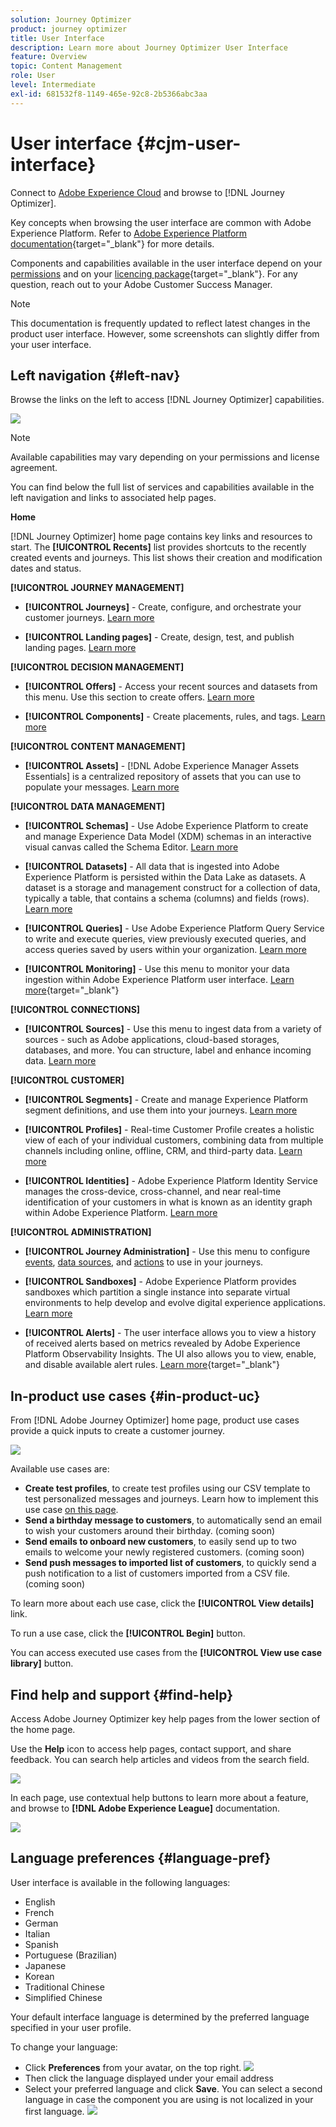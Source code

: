 ```yaml
---
solution: Journey Optimizer
product: journey optimizer
title: User Interface
description: Learn more about Journey Optimizer User Interface
feature: Overview
topic: Content Management
role: User
level: Intermediate
exl-id: 681532f8-1149-465e-92c8-2b5366abc3aa
---
```

# User interface {#cjm-user-interface}

Connect to [Adobe Experience Cloud](https://experience.adobe.com) and browse to [!DNL Journey Optimizer].

Key concepts when browsing the user interface are common with Adobe Experience Platform. Refer to [Adobe Experience Platform documentation](https://experienceleague.adobe.com/docs/experience-platform/landing/platform-ui/ui-guide.html#adobe-experience-platform-ui-guide){target="_blank"} for more details.

Components and capabilities available in the user interface depend on your [permissions](../administration/permissions.md) and on your [licencing package](https://helpx.adobe.com/legal/product-descriptions/adobe-journey-optimizer.html){target="_blank"}. For any question, reach out to your Adobe Customer Success Manager.

>[!NOTE]
>
>This documentation is frequently updated to reflect latest changes in the product user interface. However, some screenshots can slightly differ from your user interface.

## Left navigation {#left-nav}

Browse the links on the left to access [!DNL Journey Optimizer] capabilities.

![](assets/ajo-home.png)

>[!NOTE]
>
>Available capabilities may vary depending on your permissions and license agreement.

You can find below the full list of services and capabilities available in the left navigation and links to associated help pages.

**Home**

[!DNL Journey Optimizer] home page contains key links and resources to start. The **[!UICONTROL Recents]** list provides shortcuts to the recently created events and journeys. This list shows their creation and modification dates and status.

**[!UICONTROL JOURNEY MANAGEMENT]**

* **[!UICONTROL Journeys]** - Create, configure, and orchestrate your customer journeys. [Learn more](../building-journeys/journey-gs.md#jo-build)

* **[!UICONTROL Landing pages]** - Create, design, test, and publish landing pages. [Learn more](../landing-pages/get-started-lp.md)
        
**[!UICONTROL DECISION MANAGEMENT]**

* **[!UICONTROL Offers]** - Access your recent sources and datasets from this menu. Use this section to create offers. [Learn more](../offers/offer-library/creating-personalized-offers.md)

* **[!UICONTROL Components]** - Create placements, rules, and tags. [Learn more](../offers/offer-library/key-steps.md)

**[!UICONTROL CONTENT MANAGEMENT]**

* **[!UICONTROL Assets]** - [!DNL Adobe Experience Manager Assets Essentials] is a centralized repository of assets that you can use to populate your messages. [Learn more](../email/assets-essentials.md)

**[!UICONTROL DATA MANAGEMENT]**

* **[!UICONTROL Schemas]** - Use Adobe Experience Platform to create and manage Experience Data Model (XDM) schemas in an interactive visual canvas called the Schema Editor. [Learn more](../data/get-started-schemas.md)

* **[!UICONTROL Datasets]** - All data that is ingested into Adobe Experience Platform is persisted within the Data Lake as datasets. A dataset is a storage and management construct for a collection of data, typically a table, that contains a schema (columns) and fields (rows). [Learn more](../data/get-started-datasets.md)

* **[!UICONTROL Queries]** - Use Adobe Experience Platform Query Service to write and execute queries, view previously executed queries, and access queries saved by users within your organization. [Learn more](../data/get-started-queries.md)

* **[!UICONTROL Monitoring]** - Use this menu to monitor your data ingestion within Adobe Experience Platform user interface. [Learn more](https://experienceleague.adobe.com/docs/experience-platform/ingestion/quality/monitor-data-ingestion.html){target="_blank"}

**[!UICONTROL CONNECTIONS]**

* **[!UICONTROL Sources]** - Use this menu to ingest data from a variety of sources - such as Adobe applications, cloud-based storages, databases, and more. You can structure, label and enhance incoming data. [Learn more](get-started-sources.md)

**[!UICONTROL CUSTOMER]**

* **[!UICONTROL Segments]** - Create and manage Experience Platform segment definitions, and use them into your journeys. [Learn more](../segment/about-segments.md)

* **[!UICONTROL Profiles]** - Real-time Customer Profile creates a holistic view of each of your individual customers, combining data from multiple channels including online, offline, CRM, and third-party data. [Learn more](../segment/get-started-profiles.md)

* **[!UICONTROL Identities]** - Adobe Experience Platform Identity Service manages the cross-device, cross-channel, and near real-time identification of your customers in what is known as an identity graph within Adobe Experience Platform. [Learn more](../segment/get-started-identity.md)

**[!UICONTROL ADMINISTRATION]**

* **[!UICONTROL Journey Administration]** - Use this menu to configure [events](../event/about-events.md), [data sources](../datasource/about-data-sources.md), and [actions](../action/action.md) to use in your journeys.

* **[!UICONTROL Sandboxes]** - Adobe Experience Platform provides sandboxes which partition a single instance into separate virtual environments to help develop and evolve digital experience applications. [Learn more](../administration/sandboxes.md)

* **[!UICONTROL Alerts]** - The user interface allows you to view a history of received alerts based on metrics revealed by Adobe Experience Platform Observability Insights. The UI also allows you to view, enable, and disable available alert rules. [Learn more](https://experienceleague.adobe.com/docs/experience-platform/observability/alerts/overview.html){target="_blank"}

## In-product use cases {#in-product-uc}

From [!DNL Adobe Journey Optimizer] home page, product use cases provide a quick inputs to create a customer journey.

![](assets/use-cases-home.png)

Available use cases are:

* **Create test profiles**, to create test profiles using our CSV template to test personalized messages and journeys. Learn how to implement this use case [on this page](../segment/creating-test-profiles.md#use-case-1).
* **Send a birthday message to customers**, to automatically send an email to wish your customers around their birthday. (coming soon)
* **Send emails to onboard new customers**, to easily send up to two emails to welcome your newly registered customers. (coming soon)
* **Send push messages to imported list of customers**, to quickly send a push notification to a list of customers imported from a CSV file. (coming soon)

To learn more about each use case, click the **[!UICONTROL View details]** link.

To run a use case, click the **[!UICONTROL Begin]** button.

You can access executed use cases from the **[!UICONTROL View use case library]** button.

## Find help and support {#find-help}

Access Adobe Journey Optimizer key help pages from the lower section of the home page.

Use the **Help** icon to access help pages, contact support, and share feedback. You can search help articles and videos from the search field.

![](assets/ajo-help.png)

In each page, use contextual help buttons to learn more about a feature, and browse to **[!DNL Adobe Experience League]** documentation.

![](assets/do-not-localize/Context-help.gif)

## Language preferences {#language-pref}

User interface is available in the following languages:

* English
* French
* German
* Italian
* Spanish
* Portuguese (Brazilian)
* Japanese
* Korean
* Traditional Chinese
* Simplified Chinese

Your default interface language is determined by the preferred language specified in your user profile.

To change your language:

* Click **Preferences** from your avatar, on the top right.
    ![](assets/preferences.png)
* Then click the language displayed under your email address
* Select your preferred language and click **Save**. You can select a second language in case the component you are using is not localized in your first language.
    ![](assets/select-language.png)
